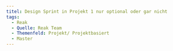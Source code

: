 ```yaml
---
titel: Design Sprint in Projekt 1 nur optional oder gar nicht
tags:
  - Reak
  - Quelle: Reak Team
  - Themenfeld: Projekt/ Projektbasiert
  - Master
---
```

